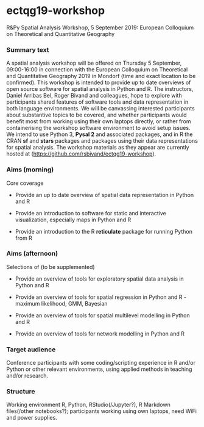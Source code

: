 # ectqg19-workshop

R&Py Spatial Analysis Workshop, 5 September 2019: European Colloquium on Theoretical and Quantitative Geography

### Summary text

A spatial analysis workshop will be offered on Thursday 5 September, 09:00-16:00 in connection with the European Colloquium on Theoretical and Quantitative Geography 2019 in Mondorf (time and exact location to be confirmed). This workshop is intended to provide up to date overviews of open source software for spatial analysis in Python and R. The instructors, Daniel Arribas Bel, Roger Bivand and colleagues, hope to explore with participants shared features of software tools and data representation  in both language environments. We will be canvassing interested participants about substantive topics to be covered, and whether participants would benefit most from working using their own laptops directly, or rather from containerising the workshop software environment to avoid setup issues. We intend to use Python 3, **Pysal 2** and associated packages, and in R the CRAN **sf** and **stars** packages and packages using their data representations for spatial analysis. The workshop materials as they appear are currently hosted at (https://github.com/rsbivand/ectqg19-workshop).

### Aims (morning)

Core coverage

- Provide an up to date overview of spatial data representation in Python and R 

- Provide an introduction to software for static and interactive visualization, especially maps in Python and R

- Provide an introduction to the R **reticulate** package for running Python from R

### Aims (afternoon)

Selections of (to be supplemented)

- Provide an overview of tools for exploratory spatial data analysis in Python and R 

- Provide an overview of tools for spatial regression in Python and R - maximum likelihood, GMM, Bayesian 

- Provide an overview of tools for spatial multilevel modelling in Python and R

- Provide an overview of tools for network modelling in Python and R


### Target audience

Conference participants with some coding/scripting experience in R and/or Python or other relevant environments, using applied methods in teaching and/or research.

### Structure

Working environment R, Python, RStudio(/Jupyter?), R Markdown files(/other notebooks?); participants working using own laptops, need WiFi and power supplies.

